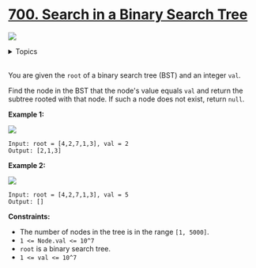 # [700. Search in a Binary Search Tree](https://leetcode-cn.com/problems/search-in-a-binary-search-tree/)

![](https://img.shields.io/badge/Difficulty-Easy-green.svg) 

<details>
<summary>Topics</summary>

* [`Tree`](https://leetcode.com/tag/tree/)
* [`Binary Search Tree`](https://leetcode.com/tag/binary-search-tree/)
* [`Binary Tree`](https://leetcode.com/tag/binary-tree/)

</details>
<br />

You are given the `root` of a binary search tree (BST) and an integer `val`.

Find the node in the BST that the node's value equals `val` and return the subtree rooted with that node. If such a node does not exist, return `null`.

**Example 1:**

![](https://assets.leetcode.com/uploads/2021/01/12/tree1.jpg)

```
Input: root = [4,2,7,1,3], val = 2
Output: [2,1,3]
```

**Example 2:**

![](https://assets.leetcode.com/uploads/2021/01/12/tree2.jpg)

```
Input: root = [4,2,7,1,3], val = 5
Output: []
```

**Constraints:**

 + The number of nodes in the tree is in the range `[1, 5000]`.
 + `1 <= Node.val <= 10^7`
 + `root` is a binary search tree.
 + `1 <= val <= 10^7`
